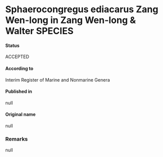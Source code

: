 # Sphaerocongregus ediacarus Zang Wen-long in Zang Wen-long & Walter SPECIES

#### Status
ACCEPTED

#### According to
Interim Register of Marine and Nonmarine Genera

#### Published in
null

#### Original name
null

### Remarks
null
